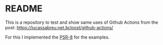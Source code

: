 README
======

This is a repository to test and show same uses of Github Actions from the post: <https://lucassabreu.net.br/post/github-actions/>

For this I implemented the [PSR-8](https://github.com/php-fig/fig-standards/tree/master/proposed/psr-8-hug) for the examples.
